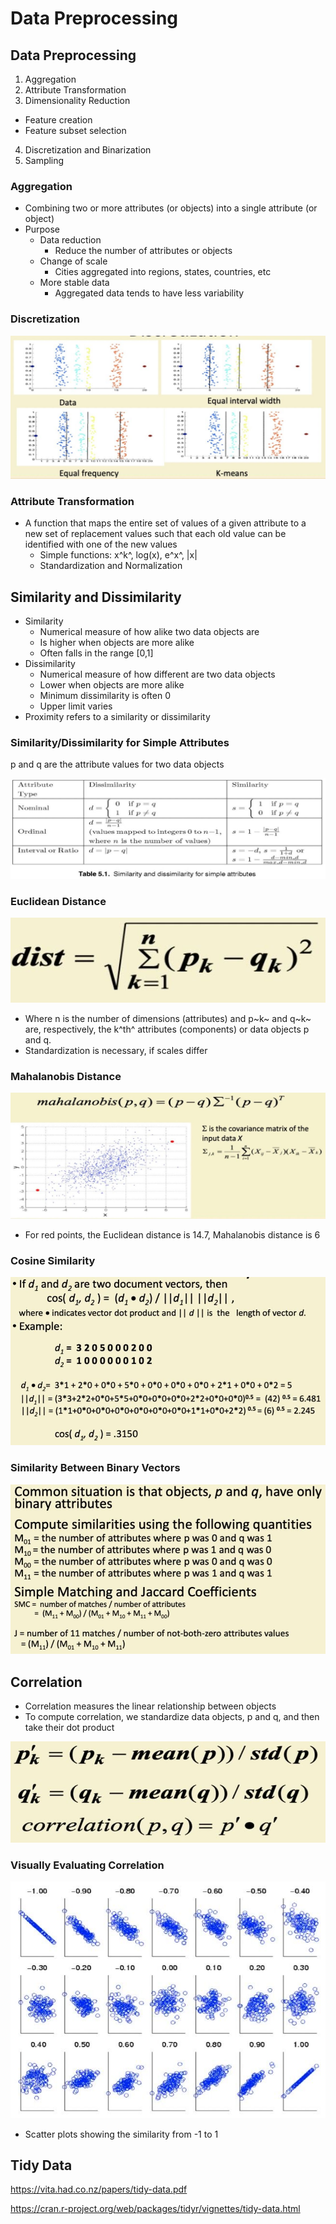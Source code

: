 # Data Preprocessing

## Data Preprocessing

1. Aggregation
2. Attribute Transformation
3. Dimensionality Reduction
 - Feature creation
 - Feature subset selection
4. Discretization and Binarization
5. Sampling

### Aggregation

- Combining two or more attributes (or objects) into a single attribute (or object)
- Purpose
  - Data reduction
    - Reduce the number of attributes or objects
  - Change of scale
    - Cities aggregated into regions, states, countries, etc
  - More stable data
    - Aggregated data tends to have less variability

### Discretization

![image](../../../media/Data-Preprocessing-image1.jpg)

### Attribute Transformation

- A function that maps the entire set of values of a given attribute to a new set of replacement values such that each old value can be identified with one of the new values
  - Simple functions: x^k^, log(x), e^x^, |x|
  - Standardization and Normalization

## Similarity and Dissimilarity

- Similarity
  - Numerical measure of how alike two data objects are
  - Is higher when objects are more alike
  - Often falls in the range [0,1]
- Dissimilarity
  - Numerical measure of how different are two data objects
  - Lower when objects are more alike
  - Minimum dissimilarity is often 0
  - Upper limit varies
- Proximity refers to a similarity or dissimilarity

### Similarity/Dissimilarity for Simple Attributes

p and q are the attribute values for two data objects

![image](../../../media/Data-Preprocessing-image2.jpg)

### Euclidean Distance

![image](../../../media/Data-Preprocessing-image3.jpg)

- Where n is the number of dimensions (attributes) and p~k~ and q~k~ are, respectively, the k^th^ attributes (components) or data objects p and q.
- Standardization is necessary, if scales differ

### Mahalanobis Distance

![image](../../../media/Data-Preprocessing-image4.jpg)

- For red points, the Euclidean distance is 14.7, Mahalanobis distance is 6

### Cosine Similarity

![image](../../../media/Data-Preprocessing-image5.jpg)

### Similarity Between Binary Vectors

![image](../../../media/Data-Preprocessing-image6.jpg)

## Correlation

- Correlation measures the linear relationship between objects
- To compute correlation, we standardize data objects, p and q, and then take their dot product

![image](../../../media/Data-Preprocessing-image7.jpg)

### Visually Evaluating Correlation

![image](../../../media/Data-Preprocessing-image8.jpg)

- Scatter plots showing the similarity from -1 to 1

## Tidy Data

<https://vita.had.co.nz/papers/tidy-data.pdf>

<https://cran.r-project.org/web/packages/tidyr/vignettes/tidy-data.html>
